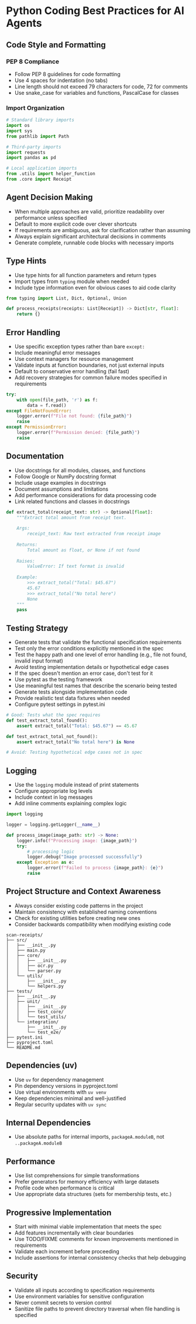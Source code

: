 # Python Coding Best Practices for AI Agents

## Code Style and Formatting

### PEP 8 Compliance
- Follow PEP 8 guidelines for code formatting
- Use 4 spaces for indentation (no tabs)
- Line length should not exceed 79 characters for code, 72 for comments
- Use snake_case for variables and functions, PascalCase for classes

### Import Organization
```python
# Standard library imports
import os
import sys
from pathlib import Path

# Third-party imports
import requests
import pandas as pd

# Local application imports
from .utils import helper_function
from .core import Receipt
```

## Agent Decision Making
- When multiple approaches are valid, prioritize readability over performance unless specified
- Default to more explicit code over clever shortcuts
- If requirements are ambiguous, ask for clarification rather than assuming
- Always explain significant architectural decisions in comments
- Generate complete, runnable code blocks with necessary imports

## Type Hints
- Use type hints for all function parameters and return types
- Import types from `typing` module when needed
- Include type information even for obvious cases to aid code clarity
```python
from typing import List, Dict, Optional, Union

def process_receipts(receipts: List[Receipt]) -> Dict[str, float]:
    return {}
```

## Error Handling
- Use specific exception types rather than bare `except:`
- Include meaningful error messages
- Use context managers for resource management
- Validate inputs at function boundaries, not just external inputs
- Default to conservative error handling (fail fast)
- Add recovery strategies for common failure modes specified in requirements
```python
try:
    with open(file_path, 'r') as f:
        data = f.read()
except FileNotFoundError:
    logger.error(f"File not found: {file_path}")
    raise
except PermissionError:
    logger.error(f"Permission denied: {file_path}")
    raise
```

## Documentation
- Use docstrings for all modules, classes, and functions
- Follow Google or NumPy docstring format
- Include usage examples in docstrings
- Document assumptions and limitations
- Add performance considerations for data processing code
- Link related functions and classes in docstrings
```python
def extract_total(receipt_text: str) -> Optional[float]:
    """Extract total amount from receipt text.
    
    Args:
        receipt_text: Raw text extracted from receipt image
        
    Returns:
        Total amount as float, or None if not found
        
    Raises:
        ValueError: If text format is invalid
        
    Example:
        >>> extract_total("Total: $45.67")
        45.67
        >>> extract_total("No total here")
        None
    """
    pass
```

## Testing Strategy
- Generate tests that validate the functional specification requirements
- Test only the error conditions explicitly mentioned in the spec
- Test the happy path and one level of error handling (e.g., file not found, invalid input format)
- Avoid testing implementation details or hypothetical edge cases
- If the spec doesn't mention an error case, don't test for it
- Use pytest as the testing framework
- Use meaningful test names that describe the scenario being tested
- Generate tests alongside implementation code
- Provide realistic test data fixtures when needed
- Configure pytest settings in pytest.ini

```python
# Good: Tests what the spec requires
def test_extract_total_found():
    assert extract_total("Total: $45.67") == 45.67

def test_extract_total_not_found():
    assert extract_total("No total here") is None

# Avoid: Testing hypothetical edge cases not in spec
```

## Logging
- Use the `logging` module instead of print statements
- Configure appropriate log levels
- Include context in log messages
- Add inline comments explaining complex logic
```python
import logging

logger = logging.getLogger(__name__)

def process_image(image_path: str) -> None:
    logger.info(f"Processing image: {image_path}")
    try:
        # processing logic
        logger.debug("Image processed successfully")
    except Exception as e:
        logger.error(f"Failed to process {image_path}: {e}")
        raise
```

## Project Structure and Context Awareness
- Always consider existing code patterns in the project
- Maintain consistency with established naming conventions
- Check for existing utilities before creating new ones
- Consider backwards compatibility when modifying existing code

```
scan-receipts/
├── src/
│   ├── __init__.py
│   ├── main.py
│   ├── core/
│   │   ├── __init__.py
│   │   ├── ocr.py
│   │   └── parser.py
│   └── utils/
│       ├── __init__.py
│       └── helpers.py
├── tests/
│   ├── __init__.py
│   ├── unit/
│   │   ├── __init__.py
│   │   ├── test_core/
│   │   └── test_utils/
│   └── integration/
│       ├── __init__.py
│       └── test_e2e/
├── pytest.ini
├── pyproject.toml
└── README.md
```

## Dependencies (uv)
- Use `uv` for dependency management
- Pin dependency versions in pyproject.toml
- Use virtual environments with `uv venv`
- Keep dependencies minimal and well-justified
- Regular security updates with `uv sync`

## Internal Dependencies
- Use absolute paths for internal imports, `packageA.moduleB`, not `..packageA.moduleB`

## Performance
- Use list comprehensions for simple transformations
- Prefer generators for memory efficiency with large datasets
- Profile code when performance is critical
- Use appropriate data structures (sets for membership tests, etc.)

## Progressive Implementation
- Start with minimal viable implementation that meets the spec
- Add features incrementally with clear boundaries
- Use TODO/FIXME comments for known improvements mentioned in requirements
- Validate each increment before proceeding
- Include assertions for internal consistency checks that help debugging

## Security
- Validate all inputs according to specification requirements
- Use environment variables for sensitive configuration
- Never commit secrets to version control
- Sanitize file paths to prevent directory traversal when file handling is specified